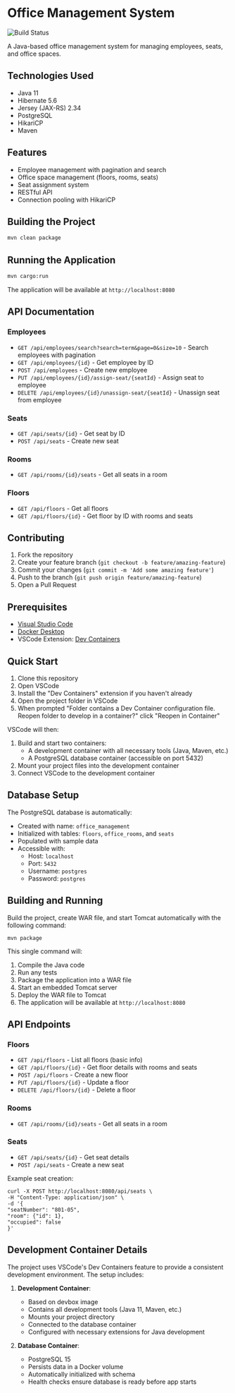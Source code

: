 # Office Management System

![Build Status](https://github.com/[your-username]/office-management-system/actions/workflows/build.yml/badge.svg)

A Java-based office management system for managing employees, seats, and office spaces.

## Technologies Used

- Java 11
- Hibernate 5.6
- Jersey (JAX-RS) 2.34
- PostgreSQL
- HikariCP
- Maven

## Features

- Employee management with pagination and search
- Office space management (floors, rooms, seats)
- Seat assignment system
- RESTful API
- Connection pooling with HikariCP

## Building the Project

```bash
mvn clean package
```

## Running the Application

```bash
mvn cargo:run
```

The application will be available at `http://localhost:8080`

## API Documentation

### Employees
- `GET /api/employees/search?search=term&page=0&size=10` - Search employees with pagination
- `GET /api/employees/{id}` - Get employee by ID
- `POST /api/employees` - Create new employee
- `PUT /api/employees/{id}/assign-seat/{seatId}` - Assign seat to employee
- `DELETE /api/employees/{id}/unassign-seat/{seatId}` - Unassign seat from employee

### Seats
- `GET /api/seats/{id}` - Get seat by ID
- `POST /api/seats` - Create new seat

### Rooms
- `GET /api/rooms/{id}/seats` - Get all seats in a room

### Floors
- `GET /api/floors` - Get all floors
- `GET /api/floors/{id}` - Get floor by ID with rooms and seats

## Contributing

1. Fork the repository
2. Create your feature branch (`git checkout -b feature/amazing-feature`)
3. Commit your changes (`git commit -m 'Add some amazing feature'`)
4. Push to the branch (`git push origin feature/amazing-feature`)
5. Open a Pull Request

## Prerequisites

- [Visual Studio Code](https://code.visualstudio.com/download)
- [Docker Desktop](https://www.docker.com/products/docker-desktop/)
- VSCode Extension: [Dev Containers](https://marketplace.visualstudio.com/items?itemName=ms-vscode-remote.remote-containers)

## Quick Start

1. Clone this repository
2. Open VSCode
3. Install the "Dev Containers" extension if you haven't already
4. Open the project folder in VSCode
5. When prompted "Folder contains a Dev Container configuration file. Reopen folder to develop in a container?" click "Reopen in Container"

VSCode will then:
1. Build and start two containers:
   - A development container with all necessary tools (Java, Maven, etc.)
   - A PostgreSQL database container (accessible on port 5432)
2. Mount your project files into the development container
3. Connect VSCode to the development container


## Database Setup

The PostgreSQL database is automatically:
- Created with name: `office_management`
- Initialized with tables: `floors`, `office_rooms`, and `seats`
- Populated with sample data
- Accessible with:
  - Host: `localhost`
  - Port: `5432`
  - Username: `postgres`
  - Password: `postgres`

## Building and Running

Build the project, create WAR file, and start Tomcat automatically with the following command:

``` 
mvn package
```

This single command will:
1. Compile the Java code
2. Run any tests
3. Package the application into a WAR file
4. Start an embedded Tomcat server
5. Deploy the WAR file to Tomcat
6. The application will be available at `http://localhost:8080`

## API Endpoints

### Floors
- `GET /api/floors` - List all floors (basic info)
- `GET /api/floors/{id}` - Get floor details with rooms and seats
- `POST /api/floors` - Create a new floor
- `PUT /api/floors/{id}` - Update a floor
- `DELETE /api/floors/{id}` - Delete a floor

### Rooms
- `GET /api/rooms/{id}/seats` - Get all seats in a room

### Seats
- `GET /api/seats/{id}` - Get seat details
- `POST /api/seats` - Create a new seat

Example seat creation:

```
curl -X POST http://localhost:8080/api/seats \
-H "Content-Type: application/json" \
-d '{
"seatNumber": "801-05",
"room": {"id": 1},
"occupied": false
}'
```

## Development Container Details

The project uses VSCode's Dev Containers feature to provide a consistent development environment. The setup includes:

1. **Development Container**:
   - Based on devbox image
   - Contains all development tools (Java 11, Maven, etc.)
   - Mounts your project directory
   - Connected to the database container
   - Configured with necessary extensions for Java development

2. **Database Container**:
   - PostgreSQL 15
   - Persists data in a Docker volume
   - Automatically initialized with schema
   - Health checks ensure database is ready before app starts
